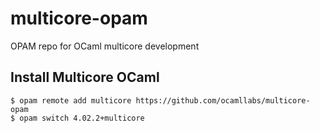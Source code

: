 # multicore-opam
OPAM repo for OCaml multicore development

## Install Multicore OCaml

```
$ opam remote add multicore https://github.com/ocamllabs/multicore-opam
$ opam switch 4.02.2+multicore 
```

